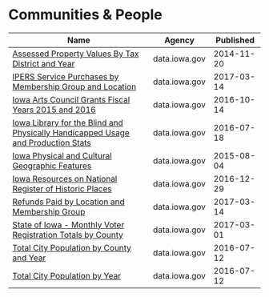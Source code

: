 # Communities & People

Name | Agency | Published
---- | ---- | ---------
[Assessed Property Values By Tax District and Year](../datasets/p8sk-8ig7.md) | data.iowa.gov | 2014-11-20
[IPERS Service Purchases by Membership Group and Location](../datasets/ia29-w2ai.md) | data.iowa.gov | 2017-03-14
[Iowa Arts Council Grants Fiscal Years 2015 and 2016](../datasets/kt8m-rwtb.md) | data.iowa.gov | 2016-10-14
[Iowa Library for the Blind and Physically Handicapped Usage and Production Stats](../datasets/p2tq-3x3z.md) | data.iowa.gov | 2016-07-18
[Iowa Physical and Cultural Geographic Features](../datasets/uedc-2fk7.md) | data.iowa.gov | 2015-08-04
[Iowa Resources on National Register of Historic Places](../datasets/6394-pygx.md) | data.iowa.gov | 2016-12-29
[Refunds Paid by Location and Membership Group](../datasets/2fg3-s529.md) | data.iowa.gov | 2017-03-14
[State of Iowa - Monthly Voter Registration Totals by County](../datasets/cp55-uurs.md) | data.iowa.gov | 2017-03-01
[Total City Population by County and Year](../datasets/y8va-rhk9.md) | data.iowa.gov | 2016-07-12
[Total City Population by Year](../datasets/acem-thbp.md) | data.iowa.gov | 2016-07-12

